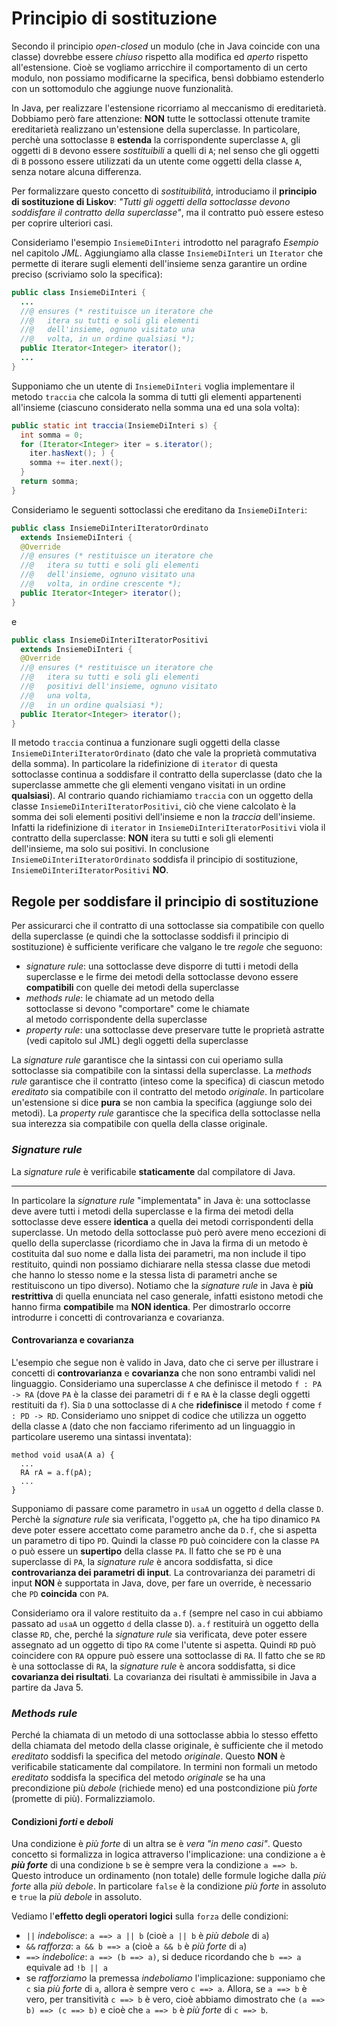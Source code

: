 # Principio di sostituzione

Secondo il principio _open-closed_ un modulo (che in Java coincide con una classe) dovrebbe essere _chiuso_ rispetto alla modifica ed _aperto_ rispetto all'estensione.
Cioè se vogliamo arricchire il comportamento di un certo modulo, non possiamo modificarne la specifica, bensì dobbiamo estenderlo con un sottomodulo che aggiunge nuove funzionalità.

In Java, per realizzare l'estensione ricorriamo al meccanismo di ereditarietà.
Dobbiamo però fare attenzione: **NON** tutte le sottoclassi ottenute tramite ereditarietà realizzano un'estensione della superclasse. In particolare, perchè una sottoclasse `B` **estenda** la corrispondente superclasse `A`, gli oggetti di `B` devono essere _sostituibili_ a quelli di `A`; nel senso che gli oggetti di `B` possono essere utilizzati da un utente come oggetti della classe `A`, senza notare alcuna differenza.

Per formalizzare questo concetto di _sostituibilità_, introduciamo il **principio di sostituzione di Liskov**: _"Tutti gli oggetti della sottoclasse devono soddisfare il contratto della superclasse"_, ma il contratto può essere esteso per coprire ulteriori casi.

Consideriamo l'esempio `InsiemeDiInteri` introdotto nel paragrafo _Esempio_ nel capitolo _JML_.
Aggiungiamo alla classe `InsiemeDiInteri` un `Iterator` che permette di iterare sugli elementi dell'insieme senza garantire un ordine preciso (scriviamo solo la specifica):
```java
public class InsiemeDiInteri {
  ...
  //@ ensures (* restituisce un iteratore che
  //@   itera su tutti e soli gli elementi
  //@   dell'insieme, ognuno visitato una        
  //@   volta, in un ordine qualsiasi *);
  public Iterator<Integer> iterator();
  ...
}
```

Supponiamo che un utente di `InsiemeDiInteri` voglia implementare il metodo `traccia` che calcola la somma di tutti gli elementi appartenenti all'insieme (ciascuno considerato nella somma una ed una sola volta):
```java
public static int traccia(InsiemeDiInteri s) {
  int somma = 0;
  for (Iterator<Integer> iter = s.iterator();
    iter.hasNext(); ) {
    somma += iter.next();
  }
  return somma;
}
```
Consideriamo le seguenti sottoclassi che ereditano da `InsiemeDiInteri`:
```java
public class InsiemeDiInteriIteratorOrdinato
  extends InsiemeDiInteri {
  @Override
  //@ ensures (* restituisce un iteratore che
  //@   itera su tutti e soli gli elementi
  //@   dell'insieme, ognuno visitato una        
  //@   volta, in ordine crescente *);
  public Iterator<Integer> iterator();
}
```
e
```java
public class InsiemeDiInteriIteratorPositivi
  extends InsiemeDiInteri {
  @Override
  //@ ensures (* restituisce un iteratore che
  //@   itera su tutti e soli gli elementi
  //@   positivi dell'insieme, ognuno visitato
  //@   una volta,
  //@   in un ordine qualsiasi *);
  public Iterator<Integer> iterator();
}
```

Il metodo `traccia` continua a funzionare sugli oggetti della classe `InsiemeDiInteriIteratorOrdinato` (dato che vale la proprietà commutativa della somma). In particolare la ridefinizione di `iterator` di questa sottoclasse continua a soddisfare il contratto della superclasse (dato che la superclasse ammette che gli elementi vengano visitati in un ordine **qualsiasi**).
Al contrario quando richiamiamo `traccia` con un oggetto della classe `InsiemeDiInteriIteratorPositivi`, ciò che viene calcolato è la somma dei soli elementi positivi dell'insieme e non la _traccia_ dell'insieme. Infatti la ridefinizione di `iterator` in `InsiemeDiInteriIteratorPositivi` viola il contratto della superclasse: **NON** itera su tutti e soli gli elementi dell'insieme, ma solo sui positivi.
In conclusione `InsiemeDiInteriIteratorOrdinato` soddisfa il principio di sostituzione, `InsiemeDiInteriIteratorPositivi` **NO**.

## Regole per soddisfare il principio di sostituzione

Per assicurarci che il contratto di una sottoclasse sia compatibile con quello della superclasse (e quindi che la sottoclasse soddisfi il principio di sostituzione) è sufficiente verificare che valgano le tre _regole_ che seguono:
- _signature rule_: una sottoclasse deve disporre di tutti i metodi della superclasse e le firme dei metodi della sottoclasse devono essere **compatibili** con quelle dei metodi della superclasse
- _methods rule_: le chiamate ad un metodo della <br>sottoclasse si devono "comportare" come le chiamate <br>al metodo corrispondente della superclasse
- _property rule_: una sottoclasse deve preservare tutte le proprietà astratte (vedi capitolo sul JML) degli oggetti della superclasse

La _signature rule_ garantisce che la sintassi con cui operiamo sulla sottoclasse sia compatibile con la sintassi della superclasse.
La _methods rule_ garantisce che il contratto (inteso come la specifica) di ciascun metodo _ereditato_ sia compatibile con il contratto del metodo _originale_. In particolare un'estensione si dice **pura** se non cambia la specifica (aggiunge solo dei metodi).
La _property rule_ garantisce che la specifica della sottoclasse nella sua interezza sia compatibile con quella della classe originale.

### _Signature rule_

La _signature rule_ è verificabile **staticamente** dal compilatore di Java.

---

In particolare la _signature rule_ "implementata" in Java è: una sottoclasse deve avere tutti i metodi della superclasse e la firma dei metodi della sottoclasse deve essere **identica** a quella dei metodi corrispondenti della superclasse. Un metodo della sottoclasse può però avere meno eccezioni di quello della superclasse (ricordiamo che in Java la firma di un metodo è costituita dal suo nome e dalla lista dei parametri, ma non include il tipo restituito, quindi non possiamo dichiarare nella stessa classe due metodi che hanno lo stesso nome e la stessa lista di parametri anche se restituiscono un tipo diverso).
Notiamo che la _signature rule_ in Java è **più restrittiva** di quella enunciata nel caso generale, infatti esistono metodi che hanno firma **compatibile** ma **NON identica**. Per dimostrarlo occorre introdurre i concetti di controvarianza e covarianza.

#### Controvarianza e covarianza

L'esempio che segue non è valido in Java, dato che ci serve per illustrare i concetti di **controvarianza** e **covarianza** che non sono entrambi validi nel linguaggio.
Consideriamo una superclasse `A` che definisce il metodo `f : PA -> RA` (dove `PA` è la classe dei parametri di `f` e `RA` è la classe degli oggetti restituiti da `f`).
Sia `D` una sottoclasse di `A` che **ridefinisce** il metodo `f` come `f : PD -> RD`.
Consideriamo uno snippet di codice che utilizza un oggetto della classe `A` (dato che non facciamo riferimento ad un linguaggio in particolare useremo una sintassi inventata):
```
method void usaA(A a) {
  ...
  RA rA = a.f(pA);
  ...
}
```
Supponiamo di passare come parametro in `usaA` un oggetto `d` della classe `D`.
Perchè la _signature rule_ sia verificata, l'oggetto `pA`, che ha tipo dinamico `PA` deve poter essere accettato come parametro anche da `D.f`, che si aspetta un parametro di tipo `PD`. Quindi la classe `PD` può coincidere con la classe `PA` o può essere un **supertipo** della classe `PA`. Il fatto che se `PD` è una superclasse di `PA`, la _signature rule_ è ancora soddisfatta, si dice **controvarianza dei parametri di input**. La controvarianza dei parametri di input **NON** è supportata in Java, dove, per fare un override, è necessario che `PD` **coincida** con `PA`.

Consideriamo ora il valore restituito da `a.f` (sempre nel caso in cui abbiamo passato ad `usaA` un oggetto `d` della classe `D`).
`a.f` restituirà un oggetto della classe `RD`, che, perché la _signature rule_ sia verificata, deve poter essere assegnato ad un oggetto di tipo `RA` come l'utente si aspetta. Quindi `RD` può coincidere con `RA` oppure può essere una sottoclasse di `RA`. Il fatto che se `RD` è una sottoclasse di `RA`, la _signature rule_ è ancora soddisfatta, si dice **covarianza dei risultati**. La covarianza dei risultati è ammissibile in Java a partire da Java 5.

### _Methods rule_

Perché la chiamata di un metodo di una sottoclasse abbia lo stesso effetto della chiamata del metodo della classe originale, è sufficiente che il metodo _ereditato_ soddisfi la specifica del metodo _originale_.
Questo **NON** è verificabile staticamente dal compilatore.
In termini non formali un metodo _ereditato_ soddisfa la specifica del metodo _originale_ se ha una precondizione più _debole_ (richiede meno) ed una postcondizione più _forte_ (promette di più). Formalizziamolo.

#### Condizioni _forti_ e _deboli_

Una condizione è _più forte_ di un altra se è _vera "in meno casi"_.
Questo concetto si formalizza in logica attraverso l'implicazione: una condizione `a` è **_più forte_**  di una condizione `b` se è sempre vera la condizione `a ==> b`.
Questo introduce un ordinamento (non totale) delle formule logiche dalla _più forte_ alla _più debole_. In particolare `false` è la condizione _più forte_ in assoluto e `true` la _più debole_ in assoluto.

Vediamo l'**effetto degli operatori logici** sulla `forza` delle condizioni:
- `||` _indebolisce_: `a ==> a || b` (cioè `a || b` è _più debole_ di `a`)
- `&&` _rafforza_: `a && b ==> a` (cioè `a && b` è _più forte_ di `a`)
- `==>` _indebolice_: `a ==> (b ==> a)`, si deduce ricordando che `b ==> a` equivale ad `!b || a`
- se _rafforziamo_ la premessa _indeboliamo_ l'implicazione:
supponiamo che `c` sia _più forte_ di `a`, allora è sempre vero `c ==> a`.
Allora, se `a ==> b` è vero, per transitività `c ==> b` è vero, cioè abbiamo dimostrato che `(a ==> b) ==> (c ==> b)` e cioè che `a ==> b` è _più forte_ di `c ==> b`.
